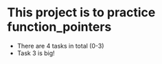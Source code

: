 # This project is to practice function_pointers

- There are 4 tasks in total (0-3)
- Task 3 is big!